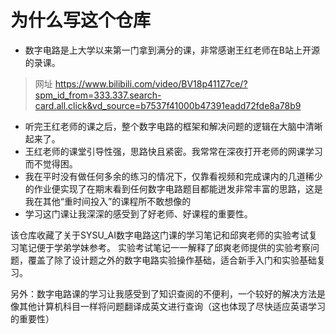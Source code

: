 # 为什么写这个仓库
- 数字电路是上大学以来第一门拿到满分的课，非常感谢王红老师在B站上开源的录课。
> 网址 https://www.bilibili.com/video/BV18p411Z7ce/?spm_id_from=333.337.search-card.all.click&vd_source=b7537f41000b47391eadd72fde8a78b9

- 听完王红老师的课之后，整个数字电路的框架和解决问题的逻辑在大脑中清晰起来了。
- 王红老师的课堂引导性强，思路快且紧密。我常常在深夜打开老师的网课学习而不觉得困。
- 我在平时没有做任何多余的练习的情况下，仅靠看视频和完成课内的几道稀少的作业便实现了在期末看到任何数字电路题目都能迸发非常丰富的思路，这是我在其他“重时间投入”的课程所不敢想像的
- 学习这门课让我深深的感受到了好老师、好课程的重要性。


该仓库收藏了关于SYSU_AI数字电路这门课的学习笔记和邱爽老师的实验考试复习笔记便于学弟学妹参考。
实验考试笔记一一解释了邱爽老师提供的实验考察问题，覆盖了除了设计题之外的数字电路实验操作基础，适合新手入门和实验基础复习。

另外：数字电路课的学习让我感受到了知识查阅的不便利，一个较好的解决方法是像其他计算机科目一样将问题翻译成英文进行查询（这也体现了尽快适应英语学习的重要性）

